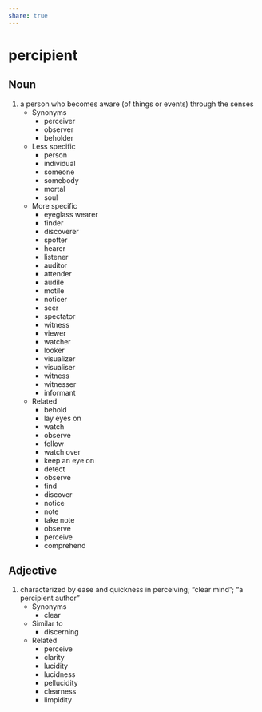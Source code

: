 ```yaml
---
share: true
---
```

# percipient


## Noun

1. a person who becomes aware (of things or events) through the senses
	- Synonyms
		- perceiver
		- observer
		- beholder
	- Less specific
		- person
		- individual
		- someone
		- somebody
		- mortal
		- soul
	- More specific
		- eyeglass wearer
		- finder
		- discoverer
		- spotter
		- hearer
		- listener
		- auditor
		- attender
		- audile
		- motile
		- noticer
		- seer
		- spectator
		- witness
		- viewer
		- watcher
		- looker
		- visualizer
		- visualiser
		- witness
		- witnesser
		- informant
	- Related
		- behold
		- lay eyes on
		- watch
		- observe
		- follow
		- watch over
		- keep an eye on
		- detect
		- observe
		- find
		- discover
		- notice
		- note
		- take note
		- observe
		- perceive
		- comprehend

## Adjective

1. characterized by ease and quickness in perceiving; “clear mind”; “a percipient author”
	- Synonyms
		- clear
	- Similar to
		- discerning
	- Related
		- perceive
		- clarity
		- lucidity
		- lucidness
		- pellucidity
		- clearness
		- limpidity

